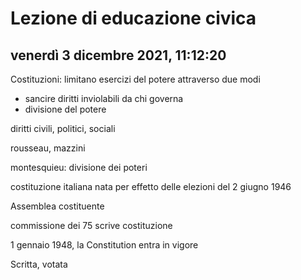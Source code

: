 # Lezione di educazione civica
## venerdì 3 dicembre 2021, 11:12:20

Costituzioni: limitano esercizi del potere attraverso
due modi
* sancire diritti inviolabili da chi governa 
* divisione del potere


diritti civili, politici, sociali


rousseau, mazzini

montesquieu: divisione dei poteri


costituzione italiana nata per effetto delle elezioni del 2 giugno 1946


Assemblea costituente


commissione dei 75 scrive costituzione

1 gennaio 1948, la Constitution entra in vigore

Scritta, votata
<!--stackedit_data:
eyJoaXN0b3J5IjpbLTc4MTYxNzQ5MSwtOTk5NDcyMzM1LC0xMT
gwMzkwOTNdfQ==
-->